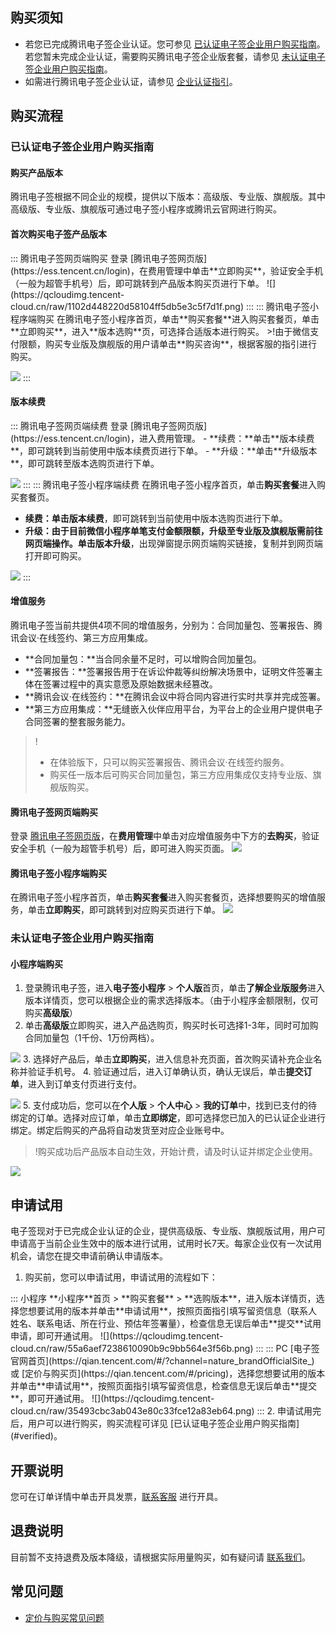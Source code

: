 ## 购买须知
- 若您已完成腾讯电子签企业认证。您可参见 [已认证电子签企业用户购买指南](#verified)。若您暂未完成企业认证，需要购买腾讯电子签企业版套餐，请参见 [未认证电子签企业用户购买指南](#not-certified)。
- 如需进行腾讯电子签企业认证，请参见 [企业认证指引](https://cloud.tencent.com/document/product/1323/58758)。

## 购买流程
[](id:verified)
### 已认证电子签企业用户购买指南
#### 购买产品版本
腾讯电子签根据不同企业的规模，提供以下版本：高级版、专业版、旗舰版。其中高级版、专业版、旗舰版可通过电子签小程序或腾讯云官网进行购买。

#### 首次购买电子签产品版本

<dx-tabs>
::: 腾讯电子签网页端购买
登录 [腾讯电子签网页版](https://ess.tencent.cn/login)，在费用管理中单击**立即购买**，验证安全手机（一般为超管手机号）后，即可跳转到产品版本购买页进行下单。
![](https://qcloudimg.tencent-cloud.cn/raw/1102d448220d58104ff5db5e3c5f7d1f.png)
:::
::: 腾讯电子签小程序端购买
在腾讯电子签小程序首页，单击**购买套餐**进入购买套餐页，单击**立即购买**，进入**版本选购**页，可选择合适版本进行购买。
>!由于微信支付限额，购买专业版及旗舰版的用户请单击**购买咨询**，根据客服的指引进行购买。

![](https://qcloudimg.tencent-cloud.cn/raw/4cfd3ae0753cc937a955443274db4211.png)
:::
</dx-tabs>

#### 版本续费
<dx-tabs>
::: 腾讯电子签网页端续费
登录 [腾讯电子签网页版](https://ess.tencent.cn/login)，进入费用管理。
- **续费：**单击**版本续费**，即可跳转到当前使用中版本续费页进行下单。
- **升级：**单击**升级版本**，即可跳转至版本选购页进行下单。

![](https://qcloudimg.tencent-cloud.cn/raw/64f8b93a9f8cdbb50066c967866f5451.png)
:::
::: 腾讯电子签小程序端续费
在腾讯电子签小程序首页，单击**购买套餐**进入购买套餐页。
- **续费：**单击**版本续费**，即可跳转到当前使用中版本选购页进行下单。
- **升级：**由于目前微信小程序单笔支付金额限额，升级至专业版及旗舰版需前往网页端操作。单击**版本升级**，出现弹窗提示网页端购买链接，复制并到网页端打开即可购买。

![](https://qcloudimg.tencent-cloud.cn/raw/fd29870bdc177fc5086e5081f19f596e.png)
:::
</dx-tabs>

#### 增值服务
腾讯电子签当前共提供4项不同的增值服务，分别为：合同加量包、签署报告、腾讯会议·在线签约、第三方应用集成。
- **合同加量包：**当合同余量不足时，可以增购合同加量包。
- **签署报告：**签署报告用于在诉讼仲裁等纠纷解决场景中，证明文件签署主体在签署过程中的真实意愿及原始数据未经篡改。
- **腾讯会议·在线签约：**在腾讯会议中将合同内容进行实时共享并完成签署。
- **第三方应用集成：**无缝嵌入伙伴应用平台，为平台上的企业用户提供电子合同签署的整套服务能力。
>!
>- 在体验版下，只可以购买签署报告、腾讯会议·在线签约服务。
>- 购买任一版本后可购买合同加量包，第三方应用集成仅支持专业版、旗舰版购买。

#### 腾讯电子签网页端购买
登录 [腾讯电子签网页版](https://ess.tencent.cn/login)，在**费用管理**中单击对应增值服务中下方的**去购买**，验证安全手机（一般为超管手机号）后，即可进入购买页面。
![](https://qcloudimg.tencent-cloud.cn/raw/e1d87cd46fde12fc636fd09e314ee803.png)


#### 腾讯电子签小程序端购买
在腾讯电子签小程序首页，单击**购买套餐**进入购买套餐页，选择想要购买的增值服务，单击**立即购买**，即可跳转到对应购买页进行下单。
![](https://qcloudimg.tencent-cloud.cn/raw/90f3477e54d23b6c13d554ef8ca1a026.png)




[](id:not-certified)
### 未认证电子签企业用户购买指南
#### 小程序端购买
1. 登录腾讯电子签，进入**电子签小程序** > **个人版**首页，单击**了解企业版服务**进入版本详情页，您可以根据企业的需求选择版本。（由于小程序金额限制，仅可购买**高级版**）
2. 单击**高级版**立即购买，进入产品选购页，购买时长可选择1-3年，同时可加购合同加量包（1千份、1万份两档）。

![](https://qcloudimg.tencent-cloud.cn/raw/2d00231b08aa54056a10e926d652ba3a.png)
3. 选择好产品后，单击**立即购买**，进入信息补充页面，首次购买请补充企业名称并验证手机号。
4. 验证通过后，进入订单确认页，确认无误后，单击**提交订单**，进入到订单支付页进行支付。

![](https://qcloudimg.tencent-cloud.cn/raw/d93168f2956ff89bfcd42d39105c2de5.png)
5. 支付成功后，您可以在**个人版** > **个人中心** > **我的订单**中，找到已支付的待绑定的订单。选择对应订单，单击**立即绑定**，即可选择您已加入的已认证企业进行绑定。绑定后购买的产品将自动发货至对应企业账号中。
>!购买成功后产品版本自动生效，开始计费，请及时认证并绑定企业使用。
>
![](https://qcloudimg.tencent-cloud.cn/raw/38db870d8457b94147c18acbfbbee219.png)


## 申请试用
电子签现对于已完成企业认证的企业，提供高级版、专业版、旗舰版试用，用户可申请高于当前企业生效中的版本进行试用，试用时长7天。每家企业仅有一次试用机会，请您在提交申请前确认申请版本。
1. 购买前，您可以申请试用，申请试用的流程如下：
<dx-tabs>
::: 小程序
**小程序**首页 > **购买套餐** > **选购版本**，进入版本详情页，选择您想要试用的版本并单击**申请试用**，按照页面指引填写留资信息（联系人姓名、联系电话、所在行业、预估年签署量），检查信息无误后单击**提交**试用申请，即可开通试用。
![](https://qcloudimg.tencent-cloud.cn/raw/55a6aef7238610090b9c9bb564e3f56b.png)
:::
::: PC
[电子签官网首页](https://qian.tencent.com/#/?channel=nature_brandOfficialSite_) 或 [定价与购买页](https://qian.tencent.com/#/pricing)，选择您想要试用的版本并单击**申请试用**，按照页面指引填写留资信息，检查信息无误后单击**提交**，即可开通试用。
![](https://qcloudimg.tencent-cloud.cn/raw/35493cbc3ab043e80c33fce12a83eb64.png)
:::
</dx-tabs>
2. 申请试用完后，用户可以进行购买，购买流程可详见 [已认证电子签企业用户购买指南](#verified)。

## 开票说明
您可在订单详情中单击开具发票，[联系客服](https://cloud.tencent.com/document/product/1323/59638) 进行开具。

## 退费说明
目前暂不支持退费及版本降级，请根据实际用量购买，如有疑问请 [联系我们](https://cloud.tencent.com/document/product/1323/59638)。

## 常见问题
- [定价与购买常见问题](https://cloud.tencent.com/document/product/1323/71859)

